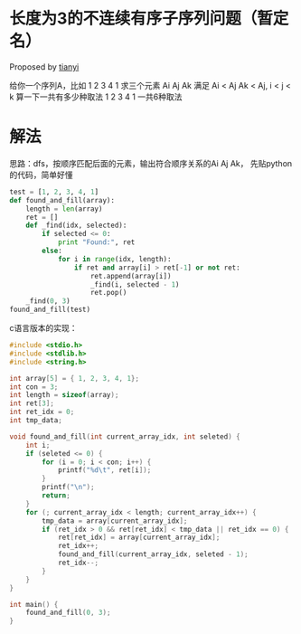 

长度为3的不连续有序子序列问题（暂定名）
================
Proposed by  [tianyi](https://github.com/g7tianyi/)

给你一个序列A，比如 1 2 3 4 1 求三个元素 Ai Aj Ak 满足 Ai < Aj Ak < Aj, i < j < k
算一下一共有多少种取法
1 2 3 4 1 一共6种取法


# 解法

思路：dfs，按顺序匹配后面的元素，输出符合顺序关系的Ai Aj Ak，
先贴python的代码，简单好懂

```python
test = [1, 2, 3, 4, 1]
def found_and_fill(array):
    length = len(array)
    ret = []
    def _find(idx, selected):
        if selected <= 0:
            print "Found:", ret
        else:
            for i in range(idx, length):
                if ret and array[i] > ret[-1] or not ret:
                    ret.append(array[i])
                    _find(i, selected - 1)
                    ret.pop()
    _find(0, 3)
found_and_fill(test)
```

c语言版本的实现：

```c
#include <stdio.h>
#include <stdlib.h>
#include <string.h>

int array[5] = { 1, 2, 3, 4, 1};
int con = 3;
int length = sizeof(array);
int ret[3];
int ret_idx = 0;
int tmp_data;

void found_and_fill(int current_array_idx, int seleted) {
    int i;
	if (seleted <= 0) {
		for (i = 0; i < con; i++) {
			printf("%d\t", ret[i]);
		}
		printf("\n");
		return;
	}
	for (; current_array_idx < length; current_array_idx++) {
		tmp_data = array[current_array_idx];
		if (ret_idx > 0 && ret[ret_idx] < tmp_data || ret_idx == 0) {
			ret[ret_idx] = array[current_array_idx];
			ret_idx++;
			found_and_fill(current_array_idx, seleted - 1);
			ret_idx--;
		}
	}
}

int main() {
	found_and_fill(0, 3);
}
```
